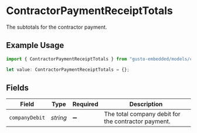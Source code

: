 # ContractorPaymentReceiptTotals

The subtotals for the contractor payment.

## Example Usage

```typescript
import { ContractorPaymentReceiptTotals } from "gusto-embedded/models/components";

let value: ContractorPaymentReceiptTotals = {};
```

## Fields

| Field                                               | Type                                                | Required                                            | Description                                         |
| --------------------------------------------------- | --------------------------------------------------- | --------------------------------------------------- | --------------------------------------------------- |
| `companyDebit`                                      | *string*                                            | :heavy_minus_sign:                                  | The total company debit for the contractor payment. |